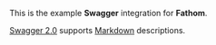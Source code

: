 This is the example **Swagger** integration for **Fathom**.

[Swagger 2.0] supports [Markdown] descriptions.

[Markdown]: http://daringfireball.net/projects/markdown/
[Swagger 2.0]: http://swagger.io